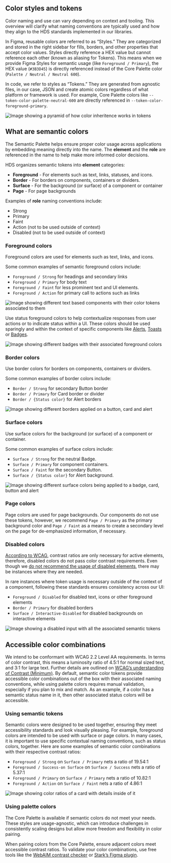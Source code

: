 ## Color styles and tokens

Color naming and use can vary depending on context and tooling. This overview will clarify what naming conventions are typically used and how they align to the HDS standards implemented in our libraries.

In Figma, reusable colors are referred to as “Styles.” They are categorized and stored in the right sidebar for fills, borders, and other properties that accept color values. Styles directly reference a HEX value but cannot reference each other (known as aliasing for Tokens). This means when we provide Figma Styles for semantic usage (like `Foreground / Primary`), the HEX value (`#3B3D45`) is directly referenced instead of the Core Palette color (`Palette / Neutral / Neutral 600`). 

In code, we refer to styles as “Tokens.” They are generated from agnostic files, in our case, JSON and create atomic colors regardless of what platform or framework is used. For example, Core Palette colors like `--token-color-palette-neutral-600` are directly referenced in `--token-color-foreground-primary`. 

![Image showing a pyramid of how color inheritence works in tokens](/assets/foundations/color/colors-what-are-semantic-tokens.png)


## What are semantic colors

The Semantic Palette helps ensure proper color usage across applications by embedding meaning directly into the name. The **element** and the **role** are referenced in the name to help make more informed color decisions.

HDS organizes semantic tokens into **element** categories:

- **Foreground** - For elements such as text, links, statuses, and icons.
- **Border** - For borders on components, containers or dividers.
- **Surface** - For the background (or surface) of a component or container
- **Page** - For page backgrounds

Examples of **role** naming conventions include: 

- Strong
- Primary
- Faint
- Action (not to be used outside of context)
- Disabled (not to be used outside of context)

### Foreground colors

Foreground colors are used for elements such as text, links, and icons.

Some common examples of semantic foreground colors include:

- `Foreground / Strong` for headings and secondary links
- `Foreground / Primary` for body text 
- `Foreground / Faint` for less prominent text and UI elements.
- `Foreground / Action` for primary call to actions such as links

![Image showing different text based components with their color tokens associated to them](/assets/foundations/color/colors-foreground-examples.png)

Use status foreground colors to help contextualize responses from user actions or to indicate status within a UI. These colors should be used sparingly and within the context of specific components like [Alerts](/components/alert#color), [Toasts](/components/toast#color) or [Badges](/components/badge#color).

![Image showing different badges with their associated foreground colors](/assets/foundations/color/colors-status-examples.png)

### Border colors

Use border colors for borders on components, containers or dividers.

Some common examples of border colors include:

- `Border / Strong` for secondary Button border
- `Border / Primary` for Card border or divider
- `Border / {Status color}` for Alert borders

![Image showing different borders applied on a button, card and alert](/assets/foundations/color/colors-border-examples.png)

### Surface colors

Use surface colors for the background (or surface) of a component or container. 

Some common examples of surface colors include:

- `Surface / Strong` for the neutral Badge.
- `Surface / Primary` for component containers.
- `Surface / Faint` for the secondary Button.
- `Surface / {Status color}` for Alert background.

![Image showing different surface colors being applied to a badge, card, button and alert](/assets/foundations/color/colors-surface-examples.png)

### Page colors

Page colors are used for page backgrounds. Our components do not use these tokens, however, we recommend `Page / Primary` as the primary background color and `Page / Faint` as a means to create a secondary level on the page for de-emphasized information, if necessary.

### Disabled colors

[According to WCAG](https://www.w3.org/WAI/WCAG21/Understanding/contrast-minimum.html), contrast ratios are only necessary for active elements, therefore, disabled colors do not pass color contrast requirements. Even though we [do not recommend the usage of disabled elements](/patterns/disabled-patterns), there may be instances where they are needed.

In rare instances where token usage is necessary outside of the context of a component, following these standards ensures consistency across our UI:
- `Foreground / Disabled` for disabled text, icons or other foreground elements
- `Border / Primary` for disabled borders
- `Surface / Interactive-Disabled` for disabled backgrounds on interactive elements

![Image showing a disabled input with all the associated semantic tokens](/assets/foundations/color/colors-disabled-examples.png)

## Accessible color combinations

We intend to be conformant with WCAG 2.2 Level AA requirements. In terms of color contrast, this means a luminosity ratio of 4.5:1 for normal sized text, and 3:1 for large text. Further details are outlined on [WCAG’s understanding of Contrast (Minimum)](https://www.w3.org/WAI/WCAG22/Understanding/contrast-minimum.html). By default, semantic color tokens provide accessible color combinations out of the box with their associated naming conventions, while using palette colors requires manual validation, especially if you plan to mix and match. As an example, if a color has a semantic status name in it, then other associated status colors will be accessible.

### Using semantic tokens

Semantic colors were designed to be used together, ensuring they meet accessibility standards and look visually pleasing. For example, foreground colors are intended to be used with surface or page colors. In many cases, it is important to use specific contextual naming conventions, such as status colors, together. Here are some examples of semantic color combinations with their respective contrast ratios:
- `Foreground / Strong` on `Surface / Primary` nets a ratio of 19.54:1
- `Foreground / Success-on Surface` on `Surface / Success` nets a ratio of 5.37:1
- `Foreground / Primary` on `Surface / Primary` nets a ratio of 10.82:1
- `Foreground / Action` on `Surface / Faint` nets a ratio of 4.86:1

![Image showing color ratios of a card with details inside of it](/assets/foundations/color/colors-semantic-tokens-accessibility-examples.png)

### Using palette colors

The Core Palette is available if semantic colors do not meet your needs. These styles are usage-agnostic, which can introduce challenges in consistently scaling designs but allow more freedom and flexibility in color pairing. 

When pairing colors from the Core Palette, ensure adjacent colors meet accessible contrast ratios. To validate your color combinations, use free tools like the [WebAIM contrast checker](https://webaim.org/resources/contrastchecker/) or [Stark’s Figma plugin](https://www.figma.com/community/plugin/732603254453395948/stark-contrast-accessibility-checker).
